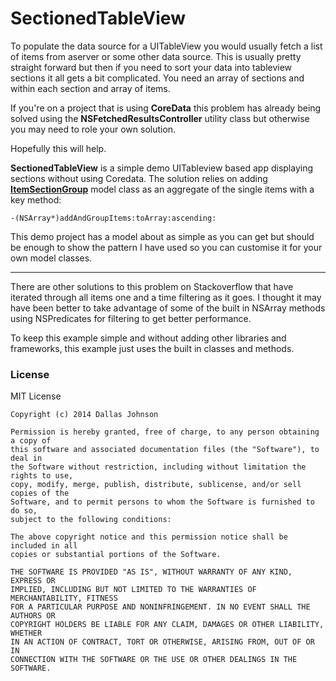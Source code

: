 # SectionedTableView

To populate the data source for a UITableView you would usually fetch a list of items from aserver or some other data source. This is usually pretty straight forward but then if you need to sort your data into tableview sections it all gets a bit complicated. You need an array of sections and within each section and array of items.

If you're on a project that is using **CoreData** this problem has already being solved using the **NSFetchedResultsController** utility class but otherwise you may need to role your own solution. 

Hopefully this will help.

**SectionedTableView** is a simple demo UITableview based app displaying sections without using Coredata. 
The solution relies on adding [**ItemSectionGroup**](SectionedTableView/Model/ItemSectionGroup.m) model class as an aggregate of the single items with a key method:

    -(NSArray*)addAndGroupItems:toArray:ascending:
This demo project has a model about as simple as you can get but should be enough to show the pattern I have used so you can customise it for your own model classes. 

---
There are other solutions to this problem on Stackoverflow that have iterated through all items one and a time filtering as it goes. I thought it may have been better to take advantage of some of the built in NSArray methods using NSPredicates for filtering to get better performance.

To keep this example simple and without adding other libraries and frameworks, this example just uses the built in classes and methods. 

### License
MIT License

	Copyright (c) 2014 Dallas Johnson
	
	Permission is hereby granted, free of charge, to any person obtaining a copy of
	this software and associated documentation files (the "Software"), to deal in
	the Software without restriction, including without limitation the rights to use,
	copy, modify, merge, publish, distribute, sublicense, and/or sell copies of the
	Software, and to permit persons to whom the Software is furnished to do so,
	subject to the following conditions:
	
	The above copyright notice and this permission notice shall be included in all
	copies or substantial portions of the Software.
	
	THE SOFTWARE IS PROVIDED "AS IS", WITHOUT WARRANTY OF ANY KIND, EXPRESS OR
	IMPLIED, INCLUDING BUT NOT LIMITED TO THE WARRANTIES OF MERCHANTABILITY, FITNESS
	FOR A PARTICULAR PURPOSE AND NONINFRINGEMENT. IN NO EVENT SHALL THE AUTHORS OR
	COPYRIGHT HOLDERS BE LIABLE FOR ANY CLAIM, DAMAGES OR OTHER LIABILITY, WHETHER
	IN AN ACTION OF CONTRACT, TORT OR OTHERWISE, ARISING FROM, OUT OF OR IN
	CONNECTION WITH THE SOFTWARE OR THE USE OR OTHER DEALINGS IN THE SOFTWARE.